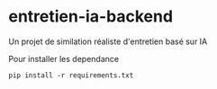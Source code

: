 # entretien-ia-backend
Un projet de similation réaliste d'entretien basé sur IA


Pour installer les dependance

```
pip install -r requirements.txt
```

